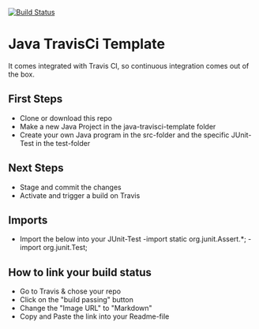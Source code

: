 [![Build Status](https://travis-ci.com/JLFrick/java-travisci-template.svg?branch=master)](https://travis-ci.com/JLFrick/java-travisci-template)
# Java TravisCi Template

It comes integrated with Travis CI, so continuous integration comes out of the box.

## First Steps
- Clone or download this repo
- Make a new Java Project in the java-travisci-template folder
- Create your own Java program in the src-folder and the specific JUnit-Test in the test-folder

## Next Steps
- Stage and commit the changes
- Activate and trigger a build on Travis

## Imports
- Import the below into your JUnit-Test
-import static org.junit.Assert.*;
-import org.junit.Test;
## How to link your build status
- Go to Travis & chose your repo
- Click on the "build passing" button
- Change the "Image URL" to "Markdown"
- Copy and Paste the link into your Readme-file
